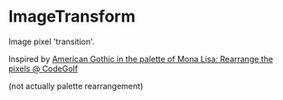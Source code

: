 # ImageTransform
Image pixel 'transition'.

Inspired by
[American Gothic in the palette of Mona Lisa: Rearrange the pixels @ CodeGolf](http://codegolf.stackexchange.com/questions/33172/american-gothic-in-the-palette-of-mona-lisa-rearrange-the-pixels)

(not actually palette rearrangement)
